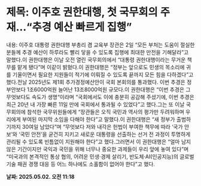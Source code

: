 # **제목: 이주호 권한대행, 첫 국무회의 주재…“추경 예산 빠르게 집행”**

  내용: 이주호 대통령 권한대행 부총리 겸 교육부 장관은 2일 “모든 부처는 도움이 절실한 분들께 추경 예산이 하루라도 빨리 닿을 수 있도록 집행에 최대한 만전을 기해달라”고 말했다.이 권한대행은 이날 오전 열린 국무회의에서 “대통령 권한대행이라는 무거운 책무를 맡게 됐다”며 이같이 밝혔다.이 권한대행은 “정부는 앞으로도 민생의 목소리에 귀를 기울이면서 필요한 지원들이 적기에 이뤄질 수 있도록 끝까지 모든 힘을 다하겠다”고 했다.전날 2025년도 제1회 추가경정예산안이 국회 본회의를 통과했다. 이번 추경은 정부안보다 1조6000억원 늘어난 13조8000억원 규모다.이 권한대행은 “이번 추경은 그 무엇보다도 속도가 생명“이라며 “국회에서도 이에 충분히 공감해 주셨기에, 이번 추경은 최근 20년 내 가장 빠른 11일 만에 국회에서 통과될 수 있었다”고 했다.그는 또 이날 국무회의에 참석한 국무위원들에게 “장관들은 오직 국민과 역사의 평가만 두려워하며 우리에게 부여된 마지막 소임을 다해야 한다”고 말했다.이 권한대행은 “새 정부가 출범하기까지 30여일 남았다”며 “무엇보다 저와 내각은 헌법이 부여한 책무에 따라 ‘국가 안보’와 ‘국민 안전’을 굳건히 지키고 새로운 대통령을 선출하는 선거 전 과정이 투명하게 관리될 수 있도록 빈틈없이 지원해야 한다”고 했다.그러면서 이 권한대행은 “얼마 남지 않은 기간이지만 국익과 국민을 위해 너무나 중요한 과제들이 우리 앞에 놓여 있다”며 “미국과의 본격적인 통상 협의, 어려운 민생·경제 살리기, 반도체·AI(인공지능)의 글로벌 기술 패권 경쟁 대응 등 어느 하나에도 소홀함이 없어야 한다”고 했다.

  **날짜: 2025.05.02. 오전 11:18**